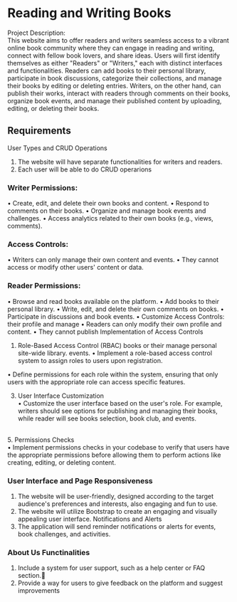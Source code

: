 # Reading and Writing Books <br>
Project Description: <br>
This website aims to offer readers and writers seamless access to a vibrant 
online book community where they can engage in reading and writing, connect 
with fellow book lovers, and share ideas. Users will first identify themselves as 
either "Readers" or "Writers," each with distinct interfaces and functionalities. 
Readers can add books to their personal library, participate in book discussions, 
categorize their collections, and manage their books by editing or deleting 
entries. Writers, on the other hand, can publish their works, interact with readers 
through comments on their books, organize book events, and manage their 
published content by uploading, editing, or deleting their books. 
<br>
## Requirements <br>
User Types and CRUD Operations <br>
1. The website will have separate functionalities for writers and readers. 
2. Each user will be able to do CRUD operarions<br>

### Writer Permissions: <br>
•  Create, edit, and delete their own books and content. 
•  Respond to comments on their books. 
•  Organize and manage book events and challenges. 
•  Access analytics related to their own books (e.g., views, comments). 
<br>
### Access Controls: <br>
•  Writers can only manage their own content and events. 
•  They cannot access or modify other users' content or data. <br>

### Reader Permissions: <br>
•  Browse and read books available on the platform. 
•  Add books to their personal library. 
•  Write, edit, and delete their own comments on books. 
•  Participate in discussions and book events. 
•  Customize Access Controls: their profile and manage 
•  Readers can only modify their own profile and content. 
•  They cannot publish Implementation of Access Controls <br>

1. Role-Based Access Control (RBAC) books or their manage personal site-wide library. events. 
•  Implement a role-based access control system to assign roles to users upon registration. <br>

•  Define permissions for each role within the system, ensuring that only users with the 
appropriate role can access specific features. <br>

3. User Interface Customization <br>
•  Customize the user interface based on the user's role. For example, writers should 
see options for publishing and managing their books, while reader will see books 
selection, book club, and events.
<br>
5. Permissions Checks <br>
•  Implement permissions checks in your codebase to verify that users have the 
appropriate permissions before allowing them to perform actions like creating, editing, 
or deleting content. <br>

### User Interface and Page Responsiveness <br>
1. The website will be user-friendly, designed according to the target audience's preferences and 
interests, also engaging and fun to use. 
2. The website will utilize Bootstrap to create an engaging and visually appealing user interface. 
Notifications and Alerts 
1. The application will send reminder notifications or alerts for events, book challenges, and 
activities. <br>

### About Us Functinalities <br>
 1. Include a system for user support, such as a help center or FAQ section.
 2. Provide a way for users to give feedback on the platform and suggest improvements
